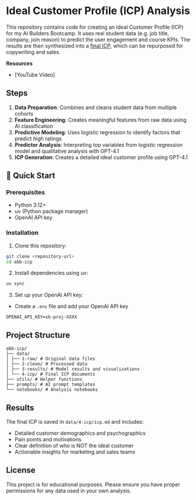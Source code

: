 # Ideal Customer Profile (ICP) Analysis

This repository contains code for creating an Ideal Customer Profile (ICP) for my AI Builders Bootcamp. It uses real student data (e.g. job title, company, join reason) to predict the user engagement and course KPIs. The results are then synthesized into a [final ICP](https://github.com/ShawhinT/abb-icp/blob/main/data/4-icp/icp.md), which can be repurposed for copywriting and sales.

**Resources**
- [YouTube Video]

## Steps

1. **Data Preparation**: Combines and cleans student data from multiple cohorts
2. **Feature Engineering**: Creates meaningful features from raw data using AI classification
3. **Predictive Modeling**: Uses logistic regression to identify factors that predict high ratings
4. **Predictor Analysis**: Interpreting top variables from logistic regression model and qualitative analysis with GPT-4.1
5. **ICP Generation**: Creates a detailed ideal customer profile using GPT-4.1

## 🚀 Quick Start

### Prerequisites
- Python 3.12+
- uv (Python package manager)
- OpenAI API key

### Installation

1. Clone this repository:
```bash
git clone <repository-url>
cd abb-icp
```

2. Install dependencies using uv:
```bash
uv sync
```

3. Set up your OpenAI API key:
- Create a `.env` file and add your OpenAI API key
```
OPENAI_API_KEY=sk-proj-XXXX
```

## Project Structure
```
abb-icp/
├── data/
│ ├── 1-raw/ # Original data files
│ ├── 2-clean/ # Processed data
│ ├── 3-results/ # Model results and visualizations
│ └── 4-icp/ # Final ICP documents
├── utils/ # Helper functions
├── prompts/ # AI prompt templates
└── notebooks/ # Analysis notebooks
```

## Results

The final ICP is saved in `data/4-icp/icp.md` and includes:
- Detailed customer demographics and psychographics
- Pain points and motivations
- Clear definition of who is NOT the ideal customer
- Actionable insights for marketing and sales teams

## License

This project is for educational purposes. Please ensure you have proper permissions for any data used in your own analysis.
